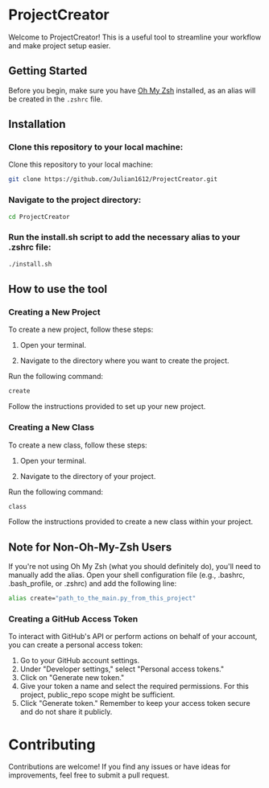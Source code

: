 # ProjectCreator

Welcome to ProjectCreator! This is a useful tool to streamline your workflow and make project setup easier.

## Getting Started

Before you begin, make sure you have [Oh My Zsh](https://ohmyz.sh/) installed, as an alias will be created in the `.zshrc` file.

## Installation

### Clone this repository to your local machine:

Clone this repository to your local machine:

```bash
git clone https://github.com/Julian1612/ProjectCreator.git
```
### Navigate to the project directory:

```bash
cd ProjectCreator
```

### Run the install.sh script to add the necessary alias to your .zshrc file:

```bash
./install.sh
```
## How to use the tool
### Creating a New Project
To create a new project, follow these steps:

1. Open your terminal.

2. Navigate to the directory where you want to create the project.

Run the following command:

```bash
create
```
Follow the instructions provided to set up your new project.

### Creating a New Class
To create a new class, follow these steps:

1. Open your terminal.

2. Navigate to the directory of your project.

Run the following command:

```bash
class
```
Follow the instructions provided to create a new class within your project.

## Note for Non-Oh-My-Zsh Users
If you're not using Oh My Zsh (what you should definitely do), you'll need to manually add the alias. Open your shell configuration file (e.g., .bashrc, .bash_profile, or .zshrc) and add the following line:

```bash
alias create="path_to_the_main.py_from_this_project"
```

### Creating a GitHub Access Token
To interact with GitHub's API or perform actions on behalf of your account, you can create a personal access token:

1. Go to your GitHub account settings.
2. Under "Developer settings," select "Personal access tokens."
3. Click on "Generate new token."
4. Give your token a name and select the required permissions. For this project, public_repo scope might be sufficient.
5. Click "Generate token."
Remember to keep your access token secure and do not share it publicly.

# Contributing
Contributions are welcome! If you find any issues or have ideas for improvements, feel free to submit a pull request.
